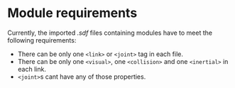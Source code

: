 # Module requirements

Currently, the imported *.sdf* files containing modules have to meet the following requirements:

- There can be only one `<link>` or `<joint>` tag in each file.
- There can be only one `<visual>`, one `<collision>` and one `<inertial>` in each link.
- `<joint>`s cant have any of those properties.
